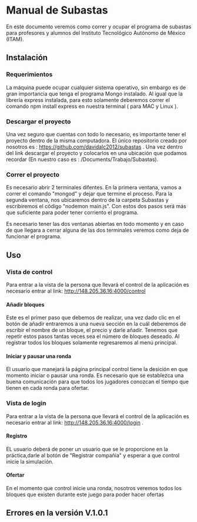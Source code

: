 # Manual de Subastas
En este documento veremos como correr y ocupar el programa de subastas para profesores y alumnos del Instituto Tecnológico Autónomo de México (ITAM). 

## Instalación


### Requerimientos
La máquina puede ocupar cualquier sistema operativo, sin embargo es de gran importancia que tenga el programa Mongo instalado. Al igual que la librería express instalada, para esto solamente deberemos correr el comando npm install express en nuestra terminal ( para MAC y Linux ).

### Descargar el proyecto
Una vez seguro que cuentas con todo lo necesario, es importante tener el proyecto dentro de la misma computadora. El único repositorio creado por nosotros es : https://github.com/davidalc2012/subastas . Una vez dentro del link descargar el proyecto y colocarlos en una ubicación que podamos recordar (En nuestro caso es : /Documents/Trabajo/Subastas).

### Correr el proyecto
Es necesario abrir 2 terminales difentes. En la primera ventana, vamos a correr el comando "mongod" y dejar que termine el proceso. Para la segunda ventana, nos ubicaremos dentro de la carpeta Subastas y escribiremos el código "nodemon main.js". Con estos dos pasos será más que suficiente para poder tener corriento el programa.

Es necesario tener las dos ventanas abiertas en todo momento y en caso de que llegara a cerrar alguna de las dos terminales veremos como deja de funcionar el programa.

## Uso


### Vista de control
Para entrar a la vista de la persona que llevará el control de la aplicación es necesario entrar al link: http://148.205.36.16:4000/control 

#### Añadir bloques
Este es el primer paso que debemos de realizar, una vez dado clic en el botón de añadir entraremos a una nueva sección en la cuál deberemos de escribir el nombre de un bloque, el precio y darle añadir. Tenemos que repetir estos pasos tantas veces sea el número de bloques deseado. Al registrar todos los bloques solamente regresaremos al menú principal.

#### Iniciar y pausar una ronda
El usuario que manejará la página principal control tiene la desición en que momento iniciar o pausar una ronda. Es necesario que se establezca una buena comunicación para que todos los jugadores conozcan el tiempo que tienen en cada ronda para ofertar.


### Vista de login
Para entrar a la vista de la persona que llevará el control de la aplicación es necesario entrar al link: http://148.205.36.16:4000/login .


#### Registro
 EL usuario deberá de poner un usuario que se le proporcione en la práctica,darle al botón de "Registrar compañia" y esperar a que control inicie la simulación.
 
#### Ofertar
 En el momento que control inicie una ronda, nosotros veremos todos los bloques que existen durante este juego para poder hacer ofertas
 
#### 


## Errores en la versión V.1.0.1


